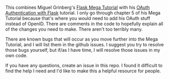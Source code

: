 This combines Miguel Grinberg's [Flask Mega Tutorial](https://blog.miguelgrinberg.com/post/the-flask-mega-tutorial-part-i-hello-world) with his [OAuth Authentication with Flask](https://blog.miguelgrinberg.com/post/oauth-authentication-with-flask) tutorial.  I only go through chapter 5 of his Mega Tutorial because that's where you would need to add his OAuth stuff instead of OpenID.  There are comments in the code to hopefully explain all of the changes you need to make.  There aren't too terribly many.

There are known bugs that will occur as you move further into the Mega Tutorial, and I will list them in the github issues.  I suggest you try to resolve those bugs yourself, but if/as I have time, I will resolve those issues in my own code.

If you have any questions, create an issue in this repo.  I found it difficult to find the help I need and I'd like to make this a helpful resource for people.
